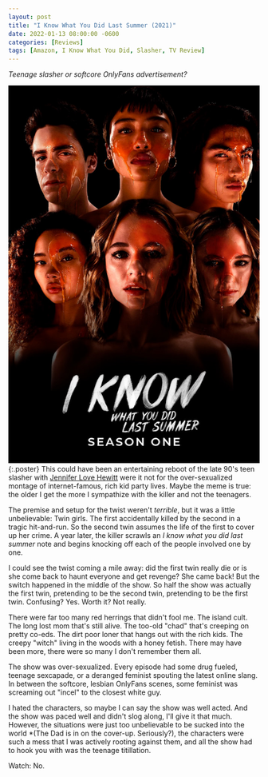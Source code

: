 ```yaml
---
layout: post
title: "I Know What You Did Last Summer (2021)"
date: 2022-01-13 08:00:00 -0600
categories: [Reviews]
tags: [Amazon, I Know What You Did, Slasher, TV Review]
---
```


*Teenage slasher or softcore OnlyFans advertisement?*

![I Know What You Did Last Summer (2021) poster](/assets/2022/01/i-know-summer-poster.jpg){:.poster} This could have been an entertaining reboot of the late 90's teen slasher with [Jennifer Love Hewitt](https://www.imdb.com/title/tt0119345/) were it not for the over-sexualized montage of internet-famous, rich kid party lives. Maybe the meme is true: the older I get the more I sympathize with the killer and not the teenagers.

The premise and setup for the twist weren't *terrible*, but it was a little unbelievable: Twin girls. The first accidentally killed by the second in a tragic hit-and-run. So the second twin assumes the life of the first to cover up her crime. A year later, the killer scrawls an *I know what you did last summer* note and begins knocking off each of the people involved one by one.

I could see the twist coming a mile away: did the first twin really die or is she come back to haunt everyone and get revenge? She came back! But the switch happened in the middle of the show. So half the show was actually the first twin, pretending to be the second twin, pretending to be the first twin. Confusing? Yes. Worth it? Not really.

There were far too many red herrings that didn't fool me. The island cult. The long lost mom that's still alive. The too-old "chad" that's creeping on pretty co-eds. The dirt poor loner that hangs out with the rich kids. The creepy "witch" living in the woods with a honey fetish. There may have been more, there were so many I don't remember them all.

The show was over-sexualized. Every episode had some drug fueled, teenage sexcapade, or a deranged feminist spouting the latest online slang. In between the softcore, lesbian OnlyFans scenes, some feminist was screaming out "incel" to the closest white guy.

I hated the characters, so maybe I can say the show was well acted. And the show was paced well and didn't slog along, I'll give it that much. However, the situations were just too unbelievable to be sucked into the world *(The Dad is in on the cover-up. Seriously?), the characters were such a mess that I was actively rooting against them, and all the show had to hook you with was the teenage titillation.

Watch: No.
